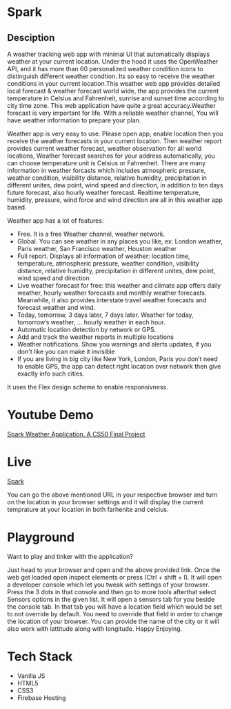 # Spark

## Desciption

A weather tracking web app with minimal UI that automatically displays weather at your current location. Under the hood it uses the OpenWeather API, and it has more than 60 personalized weather condition icons to distinguish different weather condtion. Its so easy to receive the weather conditions in your current location.This weather web app provides detailed local forecast & weather forecast world wide, the app provides the current temperature in Celsius and Fahrenheit, sunrise and sunset time according to city time zone. This web application have quite a great accuracy.Weather forecast is very important for life. With a reliable weather channel, You will have weather information to prepare your plan.

Weather app is very easy to use. Please open app, enable location then you receive the weather forecasts in your current location.
Then weather report provides current weather forecast, weather observation for all world locations, Weather forecast searches for your address automatically, you can choose temperature unit is Celsius or Fahrenheit.
There are many information in weather forcasts which includes atmospheric pressure, weather condition, visibility distance, relative humidity, precipitation in different unites, dew point, wind speed and direction, in addition to ten days future forecast, also hourly weather forecast.
Realtime temperature, humidity, pressure, wind force and wind direction are all in this weather app based.

Weather app has a lot of features:
- Free. It is a free Weather channel, weather network.
- Global. You can see weather in any places you like, ex: London weather, Paris weather, San Francisco weather, Houston weather
- Full report. Displays all information of weather: location time, temperature, atmospheric pressure, weather condition, visibility distance, relative humidity, precipitation in different unites, dew point, wind speed and direction
- Live weather forecast for free: this weather and climate app offers daily weather, hourly weather forecasts and monthly weather forecasts. Meanwhile, it also provides interstate travel weather forecasts and forecast weather and wind.
- Today, tomorrow, 3 days later, 7 days later. Weather for today, tomorrow’s weather, … hourly weather in each hour.
- Automatic location detection by network or GPS.
- Add and track the weather reports in multiple locations
- Weather notifications. Show you warnings and alerts updates, if you don't like you can make it invisible
- If you are living in big city like New York, London, Paris you don’t need to enable GPS, the app can detect right location over network then give exactly info such cities.

It uses the Flex design scheme to enable responsivness. 

# Youtube Demo
[Spark Weather Application. A CS50 Final Project](https://youtu.be/ezsY_5rktPY)



# Live

[Spark](https://thunder-spark.web.app/)

You can go the above mentioned URL in your respective browser and turn on the location in your browser settings and it will display the current temprature at your location in both farhenite and celcius.

# Playground
Want to play and tinker with the application?  

Just head to your browser and open and the above provided link. Once the web get loaded open inspect elements or press (Ctrl + shift + I). It will open a developer console which let you tweak with settings of your browser. Press the 3 dots in that console and then go to more tools afterthat select Sensors options in the given list. It will open a sensors tab for you beside the console tab. In that tab you will have a location field which would be set to not override by default. You need to override that field in order to change the location of your browser. You can provide the name of the city or it will also work with lattitude along with longitude. Happy Enjoying.

# Tech Stack
- Vanilla JS
- HTML5
- CSS3
- Firebase Hosting




